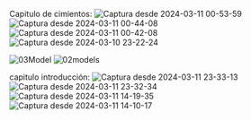 Capitulo de cimientos: 
![Captura desde 2024-03-11 00-53-59](https://github.com/Internship-ciancoders-24-1/curso-django-avanzado-Abigail-Alvarado/assets/74523252/7da90860-001d-4930-b5a6-4cf7611083a8)
![Captura desde 2024-03-11 00-44-08](https://github.com/Internship-ciancoders-24-1/curso-django-avanzado-Abigail-Alvarado/assets/74523252/7446cdc8-b81b-41bf-9959-a73cdbd24257)
![Captura desde 2024-03-11 00-42-08](https://github.com/Internship-ciancoders-24-1/curso-django-avanzado-Abigail-Alvarado/assets/74523252/70618584-766b-451d-99b9-fd972f907a85)
![Captura desde 2024-03-10 23-22-24](https://github.com/Internship-ciancoders-24-1/curso-django-avanzado-Abigail-Alvarado/assets/74523252/1161c49f-5ceb-43a8-8fc2-fc4214584bab)

![03Model](https://github.com/Internship-ciancoders-24-1/curso-django-avanzado-Abigail-Alvarado/assets/74523252/d280582c-f85a-48df-a1c8-57ccaa329732)
![02models](https://github.com/Internship-ciancoders-24-1/curso-django-avanzado-Abigail-Alvarado/assets/74523252/5ef42b68-d0a8-446e-a0ee-834adad2a531)


capitulo introducción:
![Captura desde 2024-03-11 23-33-13](https://github.com/Internship-ciancoders-24-1/curso-django-avanzado-Abigail-Alvarado/assets/74523252/f2b7e71c-1261-42ff-ae3d-a1c2aa6bb33c)
![Captura desde 2024-03-11 23-32-34](https://github.com/Internship-ciancoders-24-1/curso-django-avanzado-Abigail-Alvarado/assets/74523252/1b26d9aa-8946-40db-a414-7aa728cb2344)
![Captura desde 2024-03-11 14-19-35](https://github.com/Internship-ciancoders-24-1/curso-django-avanzado-Abigail-Alvarado/assets/74523252/9e9441d8-c810-466a-9ca7-c83f7c6777d2)
![Captura desde 2024-03-11 14-10-17](https://github.com/Internship-ciancoders-24-1/curso-django-avanzado-Abigail-Alvarado/assets/74523252/fc3776d4-9416-4a25-b0a7-416848fb94eb)
